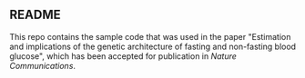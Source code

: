 ## README

This repo contains the sample code that was used in the paper "Estimation and implications of the genetic architecture of fasting and non-fasting blood glucose", which has been accepted for publication in *Nature Communications*.
